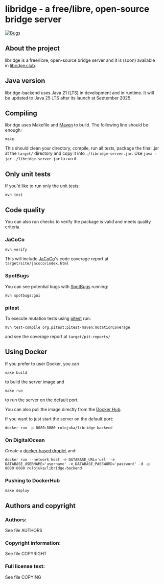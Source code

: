 # libridge - a free/libre, open-source bridge server

[![Bugs](https://sonarcloud.io/api/project_badges/measure?project=rulojuka_libridge-backend&metric=bugs)](https://sonarcloud.io/summary/new_code?id=rulojuka_libridge-backend)

## About the project

libridge is a free/libre, open-source bridge server and it is (soon) available in [libridge.club](https://libridge.club/).

## Java version

libridge-backend uses Java 21 (LTS) in development and in runtime. It will be updated to Java 25 LTS after its launch at September 2025.

## Compiling

libridge uses Makefile and [Maven](https://maven.apache.org/) to build. The following line should be enough:

```
make
```

This should clean your directory, compile, run all tests, package the final .jar at the `target/` directory and copy it into `./libridge-server.jar`. Use `java -jar ./libridge-server.jar` to run it.

## Only unit tests

If you'd like to run only the unit tests:

```
mvn test
```

## Code quality

You can also run checks to verify the package is valid and meets quality criteria.

### JaCoCo

```
mvn verify
```

This will include [JaCoCo](https://www.jacoco.org/jacoco/)'s code coverage report at `target/site/jacoco/index.html`

### SpotBugs
You can see potential bugs with [SpotBugs](https://spotbugs.github.io/) running:

```
mvn spotbugs:gui
```

### pitest
To execute mutation tests using [pitest](https://pitest.org/) run:  

```
mvn test-compile org.pitest:pitest-maven:mutationCoverage
```

and see the coverage report at `target/pit-reports/`

## Using Docker

If you prefer to user Docker, you can
```
make build
```
to build the server image and
```
make run
```
to run the server on the default port.

You can also pull the image directly from the [Docker Hub](https://hub.docker.com/r/rulojuka/libridge-backend).

If you want to just start the server on the default port:
```
docker run -p 8080:8080 rulojuka/libridge-backend
```

### On DigitalOcean
Create a [docker based droplet](https://marketplace.digitalocean.com/apps/docker) and
```
docker run --network host -e DATABASE_URL='url' -e DATABASE_USERNAME='username' -e DATABASE_PASSWORD='password' -d -p 8080:8080 rulojuka/libridge-backend
```

### Pushing to DockerHub
```
make deploy
```

## Authors and copyright

### Authors:
See file AUTHORS

### Copyright information:
See file COPYRIGHT

### Full license text:
See file COPYING
